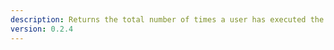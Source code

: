 ```yaml
---
description: Returns the total number of times a user has executed the specified command, by ID
version: 0.2.4
---
```

